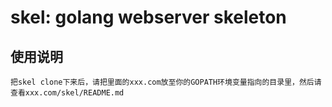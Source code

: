 # skel: golang webserver skeleton

## 使用说明
    把skel clone下来后，请把里面的xxx.com放至你的GOPATH环境变量指向的目录里，然后请查看xxx.com/skel/README.md
    
